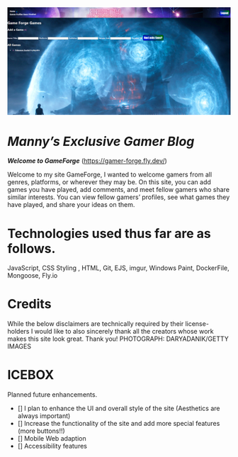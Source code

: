 <img src="./assets/Screenshot_20230120_110757.png">



# ***Manny’s Exclusive Gamer Blog*** 
***Welcome to GameForge*** (https://gamer-forge.fly.dev/)

Welcome to my site GameForge,
I wanted to welcome gamers from all genres, platforms, or wherever they may be.
On this site, you can add games you have played, add comments, and meet fellow gamers who share similar interests.
You can view fellow gamers’ profiles, see what games they have played, and share your ideas on them.


# Technologies used thus far are as follows.

JavaScript,
CSS Styling ,
HTML,
Git,
EJS,
imgur,
Windows Paint,
DockerFile,
Mongoose,
Fly.io
# Credits
While the below disclaimers are technically required by their license-holders I would like to also sincerely thank all the creators whose work makes this site look great. Thank you!
PHOTOGRAPH: DARYADANIK/GETTY IMAGES
# ICEBOX

Planned future enhancements.
- [] I plan to enhance the UI and overall style of the site (Aesthetics are always important)
- [] Increase the functionality of the site and add more special features (more buttons!!)
- [] Mobile Web adaption
- [] Accessibility features 
